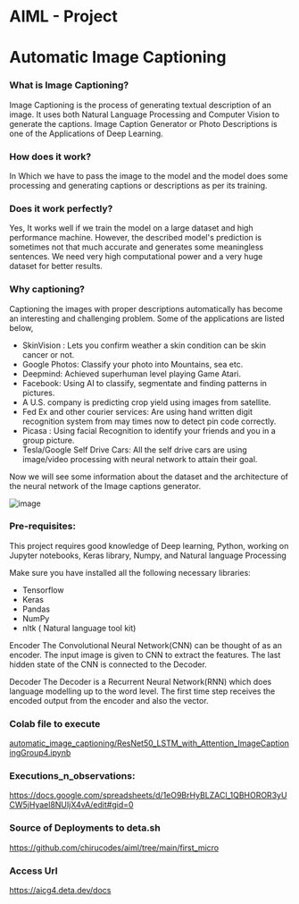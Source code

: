 # AIML - Project
# Automatic Image Captioning

### What is Image Captioning?
Image Captioning is the process of generating textual description of an image. It uses both Natural Language Processing and Computer Vision to generate the captions. Image Caption Generator or Photo Descriptions is one of the Applications of Deep Learning.

### How does it work?
In Which we have to pass the image to the model and the model does some processing and generating captions or descriptions as per its training. 

### Does it work perfectly?
Yes, It works well if we train the model on a large dataset and high performance machine. However, the described model's prediction is sometimes not that much accurate and generates some meaningless sentences. We need very high computational power and a very huge dataset for better results.

### Why captioning?
Captioning the images with proper descriptions automatically has become an interesting and challenging problem. Some of the applications are listed below,
- SkinVision : Lets you confirm weather a skin condition can be skin cancer or not.
- Google Photos: Classify your photo into Mountains, sea etc.
- Deepmind: Achieved superhuman level playing Game Atari.
- Facebook: Using AI to classify, segmentate and finding patterns in pictures.
- A U.S. company is predicting crop yield using images from satellite.
- Fed Ex and other courier services: Are using hand written digit recognition system from may times now to detect pin code correctly.
- Picasa : Using facial Recognition to identify your friends and you in a group picture.
- Tesla/Google Self Drive Cars: All the self drive cars are using image/video processing with neural network to attain their goal.

Now we will see some information about the dataset and the architecture of the neural network of the Image captions generator.

![image](https://user-images.githubusercontent.com/42552004/185695247-312e4c1f-f893-4869-ae7a-1088ae27661e.png)




### Pre-requisites:
This project requires good knowledge of Deep learning, Python, working on Jupyter notebooks, Keras library, Numpy, and Natural language Processing

Make sure you have installed all the following necessary libraries:

- Tensorflow
- Keras
- Pandas
- NumPy
- nltk ( Natural language tool kit)

Encoder
The Convolutional Neural Network(CNN) can be thought of as an encoder. The input image is given to CNN to extract the features. The last hidden state of the CNN is connected to the Decoder.

Decoder
The Decoder is a Recurrent Neural Network(RNN) which does language modelling up to the word level. The first time step receives the encoded output from the encoder and also the <START> vector.
  

### Colab file to execute
[automatic_image_captioning/ResNet50_LSTM_with_Attention_ImageCaptioningGroup4.ipynb](https://github.com/chirucodes/aiml/blob/main/automatic_image_captioning/ResNet50_LSTM_with_Attention_ImageCaptioningGroup4.ipynb)


### Executions_n_observations:
https://docs.google.com/spreadsheets/d/1eO9BrHyBLZACl_1QBHOROR3yUCW5jHyael8NUIjX4vA/edit#gid=0


### Source of Deployments to deta.sh
https://github.com/chirucodes/aiml/tree/main/first_micro

### Access Url
https://aicg4.deta.dev/docs
